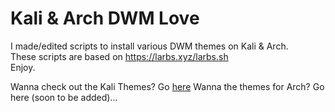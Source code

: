 # Kali &amp; Arch DWM Love

I made/edited scripts to install various DWM themes on Kali & Arch. <br>
These scripts are based on https://larbs.xyz/larbs.sh <br>
Enjoy. <br>

Wanna check out the Kali Themes? Go [here](https://github.com/blue-pho3nix/dwm-love/tree/main/Kali)
Wanna the themes for Arch? Go here (soon to be added)... 
